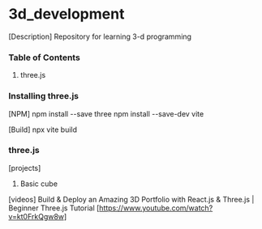 # 3d_development

[Description] Repository for learning 3-d programming

### Table of Contents

1. three.js

### Installing three.js

[NPM]
npm install --save three
npm install --save-dev vite

[Build]
npx vite build

### three.js

[projects]
1. Basic cube

[videos]
Build & Deploy an Amazing 3D Portfolio with React.js & Three.js | Beginner Three.js Tutorial [https://www.youtube.com/watch?v=kt0FrkQgw8w]
